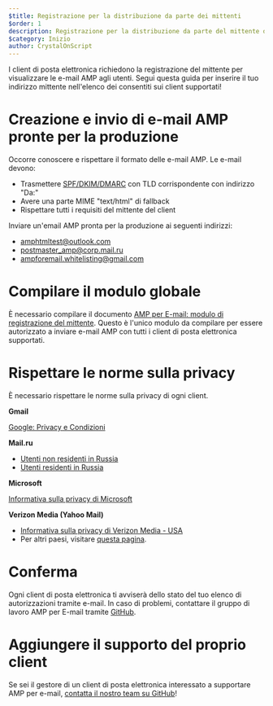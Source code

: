 ```yaml
---
$title: Registrazione per la distribuzione da parte dei mittenti
$order: 1
description: Registrazione per la distribuzione da parte del mittente delle email AMP
$category: Inizio
author: CrystalOnScript
---
```


I client di posta elettronica richiedono la registrazione del mittente per visualizzare le e-mail AMP agli utenti. Segui questa guida per inserire il tuo indirizzo mittente nell'elenco dei consentiti sui client supportati!

# Creazione e invio di e-mail AMP pronte per la produzione

Occorre conoscere e rispettare il formato delle e-mail AMP. Le e-mail devono:

- Trasmettere [SPF/DKIM/DMARC](https://support.google.com/a/answer/33786?hl=en) con TLD corrispondente con indirizzo "Da:"
- Avere una parte MIME "text/html" di fallback
- Rispettare tutti i requisiti del mittente del client

Inviare un'email AMP pronta per la produzione ai seguenti indirizzi:

- amphtmltest@outlook.com
- postmaster_amp@corp.mail.ru
- ampforemail.whitelisting@gmail.com

# Compilare il modulo globale

È necessario compilare il documento [AMP per E-mail: modulo di registrazione del mittente](https://docs.google.com/forms/d/e/1FAIpQLSdso95e7UDLk_R-bnpzsAmuUMDQEMUgTErcfGGItBDkghHU2A/viewform?gxids=7628). Questo è l'unico modulo da compilare per essere autorizzato a inviare e-mail AMP con tutti i client di posta elettronica supportati.

# Rispettare le norme sulla privacy

È necessario rispettare le norme sulla privacy di ogni client.

**Gmail**

[Google: Privacy e Condizioni](https://policies.google.com/privacy)

**Mail.ru**

- [Utenti non residenti in Russia](https://help.mail.ru/engmail-help/privacy)
- [Utenti residenti in Russia](https://agent.mail.ru/legal/privacypolicy/en)

**Microsoft**

[Informativa sulla privacy di Microsoft](https://privacy.microsoft.com/en-us/privacystatement)

**Verizon Media (Yahoo Mail)**

- [Informativa sulla privacy di Verizon Media - USA](https://www.verizonmedia.com/policies/us/en/verizonmedia/privacy/index.html)
- Per altri paesi, visitare [questa pagina](https://www.verizonmedia.com/policies/).

# Conferma

Ogni client di posta elettronica ti avviserà dello stato del tuo elenco di autorizzazioni tramite e-mail. In caso di problemi, contattare il gruppo di lavoro AMP per E-mail tramite [GitHub](https://github.com/ampproject/wg-amp4email).

# Aggiungere il supporto del proprio client

Se sei il gestore di un client di posta elettronica interessato a supportare AMP per e-mail, [contatta il nostro team su GitHub](https://github.com/ampproject/wg-amp4email/)!
